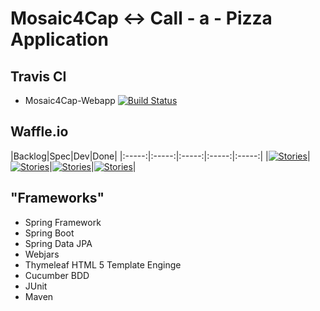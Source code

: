 Mosaic4Cap <-> Call - a - Pizza Application
======

## Travis CI
* Mosaic4Cap-Webapp [![Build Status](https://travis-ci.org/mosaic4cap/mosaic4cap-webapp.svg?branch=master)](https://travis-ci.org/mosaic4cap/mosaic4cap-webapp/)

## Waffle.io 
|Backlog|Spec|Dev|Done|
|:-----:|:-----:|:-----:|:-----:|:-----:|
|[![Stories](https://badge.waffle.io/mosaic4cap/mosaic4cap-webapp.svg?label=backlog&title=Backlog)](http://waffle.io/mosaic4cap/mosaic4cap-webapp)|[![Stories](https://badge.waffle.io/mosaic4cap/mosaic4cap-webapp.svg?label=spec&title=Spec)](http://waffle.io/mosaic4cap/mosaic4cap-webapp)|[![Stories](https://badge.waffle.io/mosaic4cap/mosaic4cap-webapp.svg?label=development&title=Development)](http://waffle.io/mosaic4cap/mosaic4cap-webapp)|[![Stories](https://badge.waffle.io/mosaic4cap/mosaic4cap-webapp.svg?label=done&title=Done)](http://waffle.io/mosaic4cap/mosaic4cap-webapp)|

## "Frameworks"
* Spring Framework
* Spring Boot
* Spring Data JPA
* Webjars
* Thymeleaf HTML 5 Template Enginge
* Cucumber BDD
* JUnit
* Maven
